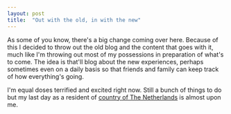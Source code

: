 ```yaml
---
layout: post
title:  "Out with the old, in with the new"
---
```


As some of you know, there's a big change coming over here. Because of
this I decided to throw out the old blog and the content that goes with
it, much like I'm throwing out most of my possessions in preparation of
what's to come. The idea is that'll blog about the new experiences,
perhaps sometimes even on a daily basis so that friends and family can
keep track of how everything's going.

I'm equal doses terrified and excited right now. Still a bunch of things
to do but my last day as a resident of
[country of The Netherlands](https://www.youtube.com/watch?v=eE\_IUPInEuc)
is almost upon me.
